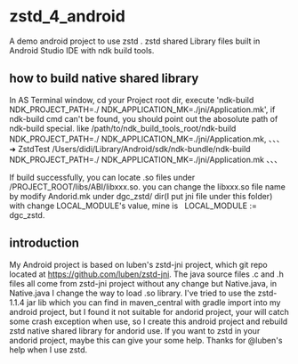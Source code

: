 # zstd_4_android
A demo android project to use zstd .
zstd shared Library files built in Android Studio IDE with ndk build tools.

## how to build native shared library
In AS Terminal window, cd your Project root dir, execute 'ndk-build NDK_PROJECT_PATH=./ NDK_APPLICATION_MK=./jni/Application.mk', if ndk-build cmd can't be found, you should point out the abosolute path of ndk-build special. like /path/to/ndk_build_tools_root/ndk-build NDK_PROJECT_PATH=./ NDK_APPLICATION_MK=./jni/Application.mk, 
、、、
➜  ZstdTest /Users/didi/Library/Android/sdk/ndk-bundle/ndk-build NDK_PROJECT_PATH=./ NDK_APPLICATION_MK=./jni/Application.mk
、、、

If build successfully, you can locate .so files under /PROJECT_ROOT/libs/ABI/libxxx.so. you can change the libxxx.so file name by modify Andorid.mk under dgc_zstd/ dir(I put jni file under this folder) with change LOCAL_MODULE's value, mine is  
LOCAL_MODULE := dgc_zstd. 

## introduction 

My Android project is based on luben's zstd-jni project, which git repo located at https://github.com/luben/zstd-jni. The java source files .c and .h files all come from zstd-jni project without any change but Native.java, in Native.java I change the way to load .so library. I've tried to use the zstd-1.1.4 jar lib  which you can find in maven_central with gradle import into my android project, but I found it not suitable for andorid project, your will catch some crash exception when use, so I create this android project and rebuild zstd native shared library for andorid use. If you want to zstd in your andorid project, maybe this can give your some help. Thanks for @luben's help when I use zstd. 


